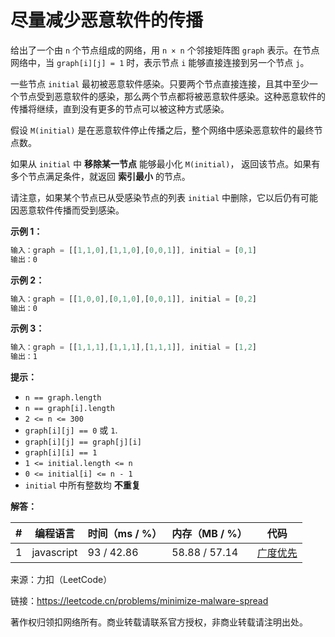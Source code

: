 # 尽量减少恶意软件的传播

给出了一个由 `n` 个节点组成的网络，用 `n × n` 个邻接矩阵图 `graph` 表示。在节点网络中，当 `graph[i][j] = 1` 时，表示节点 `i` 能够直接连接到另一个节点 `j`。 

一些节点 `initial` 最初被恶意软件感染。只要两个节点直接连接，且其中至少一个节点受到恶意软件的感染，那么两个节点都将被恶意软件感染。这种恶意软件的传播将继续，直到没有更多的节点可以被这种方式感染。

假设 `M(initial)` 是在恶意软件停止传播之后，整个网络中感染恶意软件的最终节点数。

如果从 `initial` 中 **移除某一节点** 能够最小化 `M(initial)`， 返回该节点。如果有多个节点满足条件，就返回 **索引最小** 的节点。

请注意，如果某个节点已从受感染节点的列表 `initial` 中删除，它以后仍有可能因恶意软件传播而受到感染。

**示例 1：**

``` javascript
输入：graph = [[1,1,0],[1,1,0],[0,0,1]], initial = [0,1]
输出：0
```

**示例 2：**

``` javascript
输入：graph = [[1,0,0],[0,1,0],[0,0,1]], initial = [0,2]
输出：0
```

**示例 3：**

``` javascript
输入：graph = [[1,1,1],[1,1,1],[1,1,1]], initial = [1,2]
输出：1
```

**提示：**

- `n == graph.length`
- `n == graph[i].length`
- `2 <= n <= 300`
- `graph[i][j] == 0` 或 `1`.
- `graph[i][j] == graph[j][i]`
- `graph[i][i] == 1`
- `1 <= initial.length <= n`
- `0 <= initial[i] <= n - 1`
- `initial` 中所有整数均 **不重复**

**解答：**

**#**|**编程语言**|**时间（ms / %）**|**内存（MB / %）**|**代码**
--|--|--|--|--
1|javascript|93 / 42.86|58.88 / 57.14|[广度优先](./javascript/ac_v1.js)

来源：力扣（LeetCode）

链接：https://leetcode.cn/problems/minimize-malware-spread

著作权归领扣网络所有。商业转载请联系官方授权，非商业转载请注明出处。
